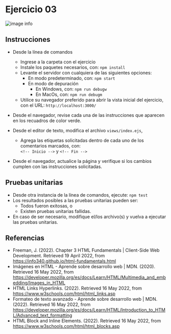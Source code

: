 # Ejercicio 03

![image info](images/ejercicio03.png)

## Instrucciones

* Desde la línea de comandos
	+ Ingrese a la carpeta con el ejercicio
	+ Instale los paquetes necesarios, con: `npm install`
	+ Levante el servidor con cualquiera de las siguientes opciones:
		- En modo predeterminado, con: `npm start`
		- En modo de depuración 
			+ En Windows, con: `npm run debugw`
			+ En MacOs, con: `npm run debugm`
	+ Utilice su navegador preferido para abrir la vista inicial del ejercicio, con el URL: `http://localhost:3000/`

* Desde el navegador, revise cada una de las instrucciones que aparecen en los recuadros de color verde.
* Desde el editor de texto, modifica el archivo `views/index.ejs`, 
	+ Agrega las etiquetas solicitadas dentro de cada uno de los comentarios marcados, con:  
	`<!-- Inicio -->` y `<!-- Fin -->`
* Desde el navegador, actualice la página y verifique si los cambios cumplen con las instrucciones solicitadas.

## Pruebas unitarias

* Desde otra instancia de la línea de comandos, ejecute: `npm test`
* Los resultados posibles a las pruebas unitarias pueden ser: 
	+ Todos fueron exitosas, o
	+ Existen pruebas unitarias fallidas.
* En caso de ser necesario, modifique el/los archivo(s) y vuelva a ejecutar las pruebas unitarias. 

## Referencias 

* Freeman, J. (2022). Chapter 3 HTML Fundamentals | Client-Side Web Development. Retrieved 19 April 2022, from https://info340.github.io/html-fundamentals.html
* Imágenes en HTML - Aprende sobre desarrollo web | MDN. (2020). Retrieved 16 May 2022, from https://developer.mozilla.org/es/docs/Learn/HTML/Multimedia_and_embedding/Images_in_HTML
* HTML Links Hyperlinks. (2022). Retrieved 16 May 2022, from https://www.w3schools.com/html/html_links.asp
* Formateo de texto avanzado - Aprende sobre desarrollo web | MDN. (2022). Retrieved 16 May 2022, from https://developer.mozilla.org/es/docs/Learn/HTML/Introduction_to_HTML/Advanced_text_formatting
* HTML Block and Inline Elements. (2022). Retrieved 16 May 2022, from https://www.w3schools.com/html/html_blocks.asp
